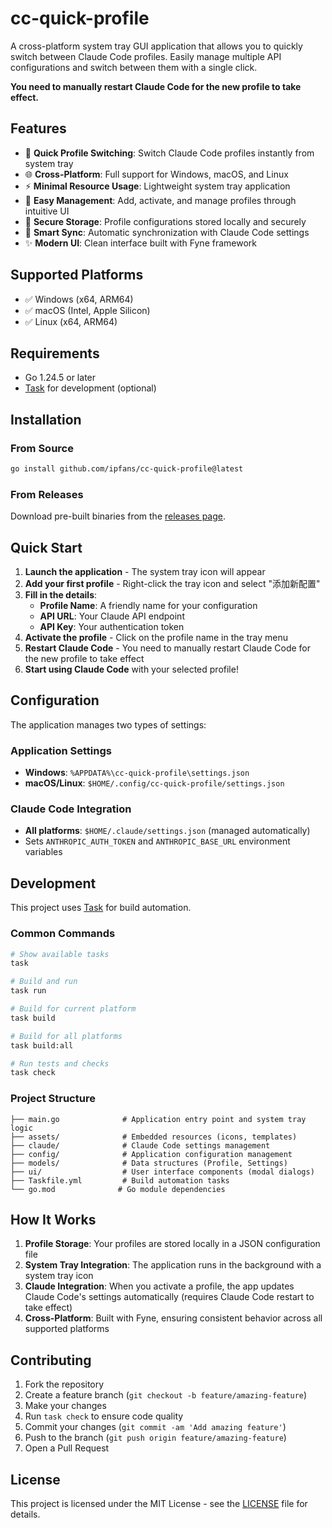 # cc-quick-profile

A cross-platform system tray GUI application that allows you to quickly switch between Claude Code profiles. Easily manage multiple API configurations and switch between them with a single click.

**You need to manually restart Claude Code for the new profile to take effect.**

## Features

- 🔄 **Quick Profile Switching**: Switch Claude Code profiles instantly from system tray
- 🌐 **Cross-Platform**: Full support for Windows, macOS, and Linux
- ⚡ **Minimal Resource Usage**: Lightweight system tray application
- 🔧 **Easy Management**: Add, activate, and manage profiles through intuitive UI
- 🔐 **Secure Storage**: Profile configurations stored locally and securely
- 🎯 **Smart Sync**: Automatic synchronization with Claude Code settings
- ✨ **Modern UI**: Clean interface built with Fyne framework

## Supported Platforms

- ✅ Windows (x64, ARM64)
- ✅ macOS (Intel, Apple Silicon)
- ✅ Linux (x64, ARM64)

## Requirements

- Go 1.24.5 or later
- [Task](https://taskfile.dev) for development (optional)

## Installation

### From Source

```bash
go install github.com/ipfans/cc-quick-profile@latest
```

### From Releases

Download pre-built binaries from the [releases page](https://github.com/ipfans/cc-quick-profile/releases).

## Quick Start

1. **Launch the application** - The system tray icon will appear
2. **Add your first profile** - Right-click the tray icon and select "添加新配置"
3. **Fill in the details**:
   - **Profile Name**: A friendly name for your configuration
   - **API URL**: Your Claude API endpoint
   - **API Key**: Your authentication token
4. **Activate the profile** - Click on the profile name in the tray menu
5. **Restart Claude Code** - You need to manually restart Claude Code for the new profile to take effect
6. **Start using Claude Code** with your selected profile!

## Configuration

The application manages two types of settings:

### Application Settings

- **Windows**: `%APPDATA%\cc-quick-profile\settings.json`
- **macOS/Linux**: `$HOME/.config/cc-quick-profile/settings.json`

### Claude Code Integration

- **All platforms**: `$HOME/.claude/settings.json` (managed automatically)
- Sets `ANTHROPIC_AUTH_TOKEN` and `ANTHROPIC_BASE_URL` environment variables

## Development

This project uses [Task](https://taskfile.dev) for build automation.

### Common Commands

```bash
# Show available tasks
task

# Build and run
task run

# Build for current platform
task build

# Build for all platforms
task build:all

# Run tests and checks
task check
```

### Project Structure

```
├── main.go              # Application entry point and system tray logic
├── assets/              # Embedded resources (icons, templates)
├── claude/              # Claude Code settings management
├── config/              # Application configuration management
├── models/              # Data structures (Profile, Settings)
├── ui/                  # User interface components (modal dialogs)
├── Taskfile.yml         # Build automation tasks
└── go.mod              # Go module dependencies
```

## How It Works

1. **Profile Storage**: Your profiles are stored locally in a JSON configuration file
2. **System Tray Integration**: The application runs in the background with a system tray icon
3. **Claude Integration**: When you activate a profile, the app updates Claude Code's settings automatically (requires Claude Code restart to take effect)
4. **Cross-Platform**: Built with Fyne, ensuring consistent behavior across all supported platforms

## Contributing

1. Fork the repository
2. Create a feature branch (`git checkout -b feature/amazing-feature`)
3. Make your changes
4. Run `task check` to ensure code quality
5. Commit your changes (`git commit -am 'Add amazing feature'`)
6. Push to the branch (`git push origin feature/amazing-feature`)
7. Open a Pull Request

## License

This project is licensed under the MIT License - see the [LICENSE](LICENSE) file for details.

